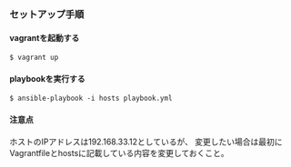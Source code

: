 ### セットアップ手順

#### vagrantを起動する
`$ vagrant up`

#### playbookを実行する
`$ ansible-playbook -i hosts playbook.yml`

#### 注意点
ホストのIPアドレスは192.168.33.12としているが、
変更したい場合は最初にVagrantfileとhostsに記載している内容を変更しておくこと。


